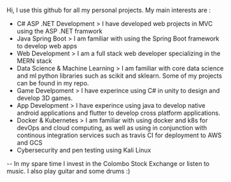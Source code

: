 Hi, I use this github for all my personal projects. 
My main interests are :
 - C# ASP .NET Development > I have developed web projects in MVC using the ASP .NET framwork
 - Java Spring Boot > I am familiar with using the Spring Boot framework to develop web apps
 - Web Development > I am a full stack web developer specializing in the MERN stack
 - Data Science & Machine Learning > I am familiar with core data science and ml python libraries such as scikit and sklearn. Some of my projects can be found in my repo. 
 - Game Develpoment > I have experince using C# in unity to design and develop 3D games. 
 - App Development > I have experince using java to develop native android applications and flutter to develop cross platform applications. 
 - Docker & Kubernetes > I am familiar with using docker and k8s for devOps and cloud computing, as well as using in conjunction with continous integration services such as travis CI for deployment to AWS and GCS
 - Cybersecurity and pen testing using Kali Linux

-- In my spare time I invest in the Colombo Stock Exchange or listen to music. I also play guitar and some drums :)
